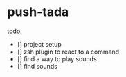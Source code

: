 # push-tada

todo:
- [] project setup
- [] zsh plugin to react to a command
- [] find a way to play sounds
- [] find sounds
